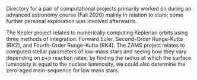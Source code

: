 Directory for a pair of computational projects primarily worked on during an advanced astronomy course (Fall 2020) mainly in relation to stars; some further
personal exploration was involved afterwards.

The Kepler project relates to numerically computing Keplerian orbits using three methods of integration: Forward Euler, Second-Order Runge-Kutta (RK2), and Fourth-Order Runge-Kutta (RK4).
The ZAMS project relates to computed stellar parameters of low-mass stars and seeing how they vary depending on p+p reaction rates; by finding the radius at which the 
surface luminosity is equal to the nuclear luminosity, we could also determine the zero-aged main-sequence for low mass stars. 
